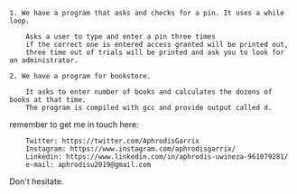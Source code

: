 	1. We have a program that asks and checks for a pin. It uses a while loop.

		Asks a user to type and enter a pin three times 
		if the correct one is entered access granted will be printed out, 
		three time out of trials will be printed and ask you to look for an administrator.

	2. We have a program for bookstore.

		It asks to enter number of books and calculates the dozens of books at that time.
		The program is compiled with gcc and provide output called d.  

remember to get me in touch here:

		Twitter: https://twitter.com/AphrodisGarrix
		Instagram: https://www.instagram.com/aphrodisgarrix/
		Linkedin: https://www.linkedin.com/in/aphrodis-uwineza-961079281/
		e-mail: aphrodisu2019@gmail.com

Don't hesitate.	
